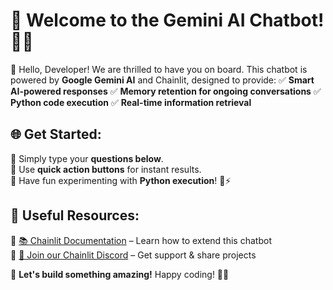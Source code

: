 # 🚀 Welcome to the Gemini AI Chatbot! 🤖✨

👋 Hello, Developer! We are thrilled to have you on board. This chatbot is powered by **Google Gemini AI** and Chainlit, designed to provide:
✅ **Smart AI-powered responses**
✅ **Memory retention for ongoing conversations**
✅ **Python code execution**
✅ **Real-time information retrieval**

## 🌐 Get Started:
🔹 Simply type your **questions below**.  
🔹 Use **quick action buttons** for instant results.  
🔹 Have fun experimenting with **Python execution**! 🐍⚡

## 📖 Useful Resources:
🔗 [📚 Chainlit Documentation](https://docs.chainlit.io) – Learn how to extend this chatbot  
🔗 [💬 Join our Chainlit Discord](https://discord.gg/k73SQ3FyUh) – Get support & share projects  

🚀 **Let's build something amazing!** Happy coding! 🎉💡
